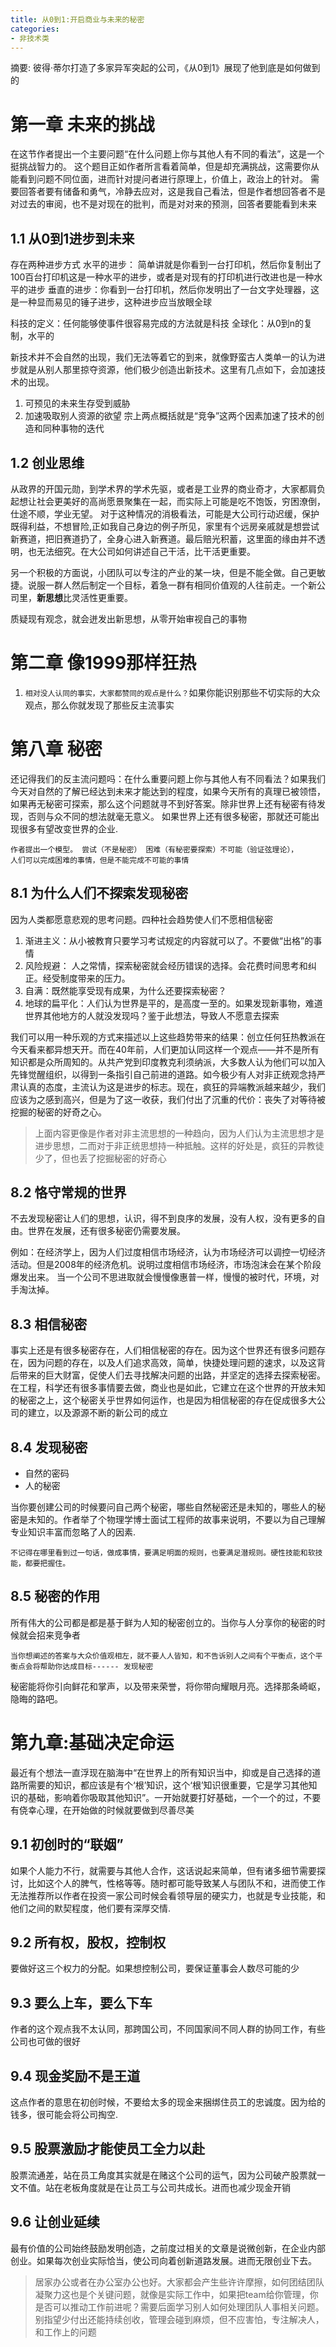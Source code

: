 ```yaml
---
title: 从0到1:开启商业与未来的秘密
categories:
- 非技术类
---
```



摘要: 彼得·蒂尔打造了多家异军突起的公司，《从0到1》展现了他到底是如何做到的

<!-- more -->

<!-- toc -->

# 第一章 未来的挑战

在这节作者提出一个主要问题“在什么问题上你与其他人有不同的看法”，这是一个挺挑战智力的。
这个题目正如作者所言看着简单，但是却充满挑战，这需要你从能看到问题不同位面，进而针对提问者进行原理上，价值上，政治上的针对。
需要回答者要有储备和勇气，冷静去应对，这是我自己看法，但是作者想回答者不是对过去的审阅，也不是对现在的批判，而是对对来的预测，回答者要能看到未来

## 1.1 从0到1进步到未来

存在两种进步方式
水平的进步： 简单讲就是你看到一台打印机，然后你复制出了100百台打印机这是一种水平的进步，或者是对现有的打印机进行改进也是一种水平的进步
垂直的进步：你看到一台打印机，然后你发明出了一台文字处理器，这是一种显而易见的锤子进步，这种进步应当放眼全球

科技的定义：任何能够使事件很容易完成的方法就是科技
全球化：从0到n的复制，水平的

新技术并不会自然的出现，我们无法等着它的到来，就像野蛮古人类单一的认为进步就是从别人那里掠夺资源，他们极少创造出新技术。这里有几点如下，会加速技术的出现。
1. 可预见的未来生存受到威胁
2. 加速吸取别人资源的欲望
宗上两点概括就是“竞争”这两个因素加速了技术的创造和同种事物的迭代

## 1.2 创业思维

从政界的开国元勋，到学术界的学术先驱，或者是工业界的商业奇才，大家都肩负起想让社会更美好的高尚愿景聚集在一起，而实际上可能是吃不饱饭，穷困潦倒，仕途不顺，学业无望。
对于这种情况的消极看法，可能是大公司行动迟缓，保护既得利益，不想冒险,正如我自己身边的例子所见，家里有个远房亲戚就是想尝试新赛道，把旧赛道扔了，全身心进入新赛道。最后赔光积蓄，这里面的缘由并不透明，也无法细究。在大公司如何讲述自己干活，比干活更重要。

另一个积极的方面说，小团队可以专注的产业的某一块，但是不能全做。自己更敏捷。说服一群人然后制定一个目标，着急一群有相同价值观的人往前走。一个新公司里，**新思想**比灵活性更重要。

质疑现有观念，就会迸发出新思想，从零开始审视自己的事物


# 第二章 像1999那样狂热

1. `相对没人认同的事实，大家都赞同的观点是什么？`如果你能识别那些不切实际的大众观点，那么你就发现了那些反主流事实

# 第八章 秘密

还记得我们的反主流问题吗：在什么重要问题上你与其他人有不同看法？如果我们今天对自然的了解已经达到未来才能达到的程度，如果今天所有的真理已被领悟，如果再无秘密可探索，那么这个问题就寻不到好答案。除非世界上还有秘密有待发现，否则与众不同的想法就毫无意义。 如果世界上还有很多秘密，那就还可能出现很多有望改变世界的企业.

```text
作者提出一个模型。 尝试（不是秘密） 困难（有秘密要探索）不可能（验证弦理论），
人们可以完成困难的事情，但是不能完成不可能的事情
```

## 8.1 为什么人们不探索发现秘密

因为人类都愿意悲观的思考问题。四种社会趋势使人们不愿相信秘密

1. 渐进主义：从小被教育只要学习考试规定的内容就可以了。不要做“出格”的事情
2. 风险规避： 人之常情，探索秘密就会经历错误的选择。会花费时间思考和纠正。经受制度带来的压力。
3. 自满：既然能享受现有成果，为什么还要探索秘密？
4. 地球的扁平化：人们认为世界是平的，是高度一至的。如果发现新事物，难道世界其他地方的人就没发现吗？鉴于此想法，导致人不愿意去探索

我们可以用一种乐观的方式来描述以上这些趋势带来的结果：创立任何狂热教派在今天看来都异想天开。而在40年前，人们更加认同这样一个观点——并不是所有知识都是众所周知的。从共产党到印度教克利须纳派，大多数人认为他们可以加入先锋觉醒组织，以得到一条指引自己前进的道路。如今极少有人对非正统观念持严肃认真的态度，主流认为这是进步的标志。现在，疯狂的异端教派越来越少，我们应该为之感到高兴，但是为了这一收获，我们付出了沉重的代价：丧失了对等待被挖掘的秘密的好奇之心。
> 上面内容更像是作者对非主流思想的一种趋向，因为人们认为主流思想才是进步思想，二而对于非正统思想持一种抵触。这样的好处是，疯狂的异教徒少了，但也丢了挖掘秘密的好奇心

## 8.2 恪守常规的世界

不去发现秘密让人们的思想，认识，得不到良序的发展，没有人权，没有更多的自由。世界在发展，还有很多秘密仍需要发展。

例如：在经济学上，因为人们过度相信市场经济，认为市场经济可以调控一切经济活动。但是2008年的经济危机。说明过度相信市场经济，市场泡沫会在某个阶段爆发出来。
当一个公司不思进取就会慢慢像惠普一样，慢慢的被时代，环境，对手淘汰掉。

## 8.3 相信秘密

事实上还是有很多秘密存在，人们相信秘密的存在。因为这个世界还有很多问题存在，因为问题的存在，以及人们追求高效，简单，快捷处理问题的速求，以及这背后带来的巨大财富，促使人们去寻找解决问题的出路，并坚定的选择去探索秘密。
在工程，科学还有很多事情要去做，商业也是如此，它建立在这个世界的开放未知的秘密之上，这个秘密关乎世界如何运作，也是因为相信秘密的存在促成很多大公司的建立，以及源源不断的新公司的成立

## 8.4 发现秘密

- 自然的密码
- 人的秘密

当你要创建公司的时候要问自己两个秘密，哪些自然秘密还是未知的，哪些人的秘密是未知的。作者举了个物理学博士面试工程师的故事来说明，不要以为自己理解专业知识丰富而忽略了人的因素.

```text
不记得在哪里看到过一句话，做成事情，要满足明面的规则，也要满足潜规则。硬性技能和软技能，都要把握住。
```

## 8.5 秘密的作用

所有伟大的公司都是都是基于鲜为人知的秘密创立的。当你与人分享你的秘密的时候就会招来竞争者

```text
当你想阐述的答案与大众价值观相左，就不要人人皆知，和不告诉别人之间有个平衡点，这个平衡点会将帮助你达成目标------ 发现秘密
```

秘密能将你引向鲜花和掌声，以及带来荣誉，将你带向耀眼月亮。选择那条崎岖，隐晦的路吧。

# 第九章:基础决定命运

最近有个想法一直浮现在脑海中“在世界上的所有知识当中，抑或是自己选择的道路所需要的知识，都应该是有个‘根’知识，这个‘根’知识很重要，它是学习其他知识的基础，影响着你吸取其他知识”。一开始就要打好基础，一个一个的过，不要有侥幸心理，在开始做的时候就要做到尽善尽美

## 9.1 初创时的“联姻”

如果个人能力不行，就需要与其他人合作，这话说起来简单，但有诸多细节需要探讨，比如这个人的脾气，性格等等。随时都可能导致某人与团队不和，进而使工作无法推荐所以作者在投资一家公司时候会看领导层的硬实力，也就是专业技能，和他们之间的默契程度，他们要有深厚交情.

## 9.2 所有权，股权，控制权

要做好这三个权力的分配。如果想控制公司，要保证董事会人数尽可能的少

## 9.3 要么上车，要么下车

作者的这个观点我不太认同，那跨国公司，不同国家间不同人群的协同工作，有些公司也可做的很好

## 9.4 现金奖励不是王道

这点作者的意思在初创时候，不要给太多的现金来捆绑住员工的忠诚度。因为给的钱多，很可能会将公司掏空.

## 9.5 股票激励才能使员工全力以赴

股票流通差，站在员工角度其实就是在赌这个公司的运气，因为公司破产股票就一文不值。站在老板角度就是在让员工与公司共成长。进而也减少现金开销

## 9.6 让创业延续

最有价值的公司始终鼓励发明创造，之前度过相关的文章是说微创新，在企业内部创业。如果每次创业实际恰当，使公司向着创新道路发展。进而无限创业下去。  
> 居家办公或者在办公室办公也好。大家都会产生些许许摩擦，如何团结团队凝聚力这也是个关键问题，就像是实际工作中，如果把team给你管理，你是否可以推动工作前进呢？需要后面学习别人如何处理团队人事相关问题。别指望少付出还能持续创收，管理会碰到麻烦，但不应害怕，专注解决人，和工作上的问题

